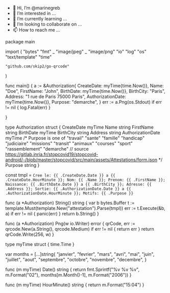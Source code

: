- 👋 Hi, I’m @marinegreb
- 👀 I’m interested in ...
- 🌱 I’m currently learning ...
- 💞️ I’m looking to collaborate on ...
- 📫 How to reach me ...

<!---
marinegreb/marinegreb is a ✨ special ✨ repository because its `README.md` (this file) appears on your GitHub profile.
You can click the Preview link to take a look at your changes.
--->

package main

import (
	"bytes"
	"fmt"
	_ "image/jpeg"
	_ "image/png"
	"io"
	"log"
	"os"
	"text/template"
	"time"

	"github.com/skip2/go-qrcode"
)

func main() {
	a := &Authorization{
		CreateDate:        myTime{time.Now()},
		Name:              "Doe",
		FirstName:         "John",
		BirthDate:         myTime{time.Now()},
		BirthCity:         "Paris",
		Address:           "1 rue de Paris 75000 Paris",
		AuthorizationDate: myTime{time.Now()},
		Purpose:           "demarche",
	}
	err := a.Png(os.Stdout)
	if err != nil {
		log.Fatal(err)
	}

}

type Authorization struct {
	CreateDate        myTime
	Name              string
	FirstName         string
	BirthDate         myTime
	BirthCity         string
	Address           string
	AuthorizationDate myTime
	/* Purpose is one of
	"travail"
	"sante"
	"famille"
	"handicap"
	"judiciaire"
	"missions"
	"transit"
	"animaux"
	"courses"
	"sport"
	"rassemblement"
	"demarche"
	// source https://gitlab.inria.fr/stopcovid19/stopcovid-android/-/blob/master/stopcovid/src/main/assets/Attestations/form.json
	*/
	Purpose string
}

const tmpl = `Cree le: {{ .CreateDate.Date }} a {{ .CreateDate.HourMinute }};
Nom: {{ .Name }};
Prenom: {{ .FirstName }};
Naissance: {{ .BirthDate.Date }} a {{ .BirthCity }};
Adresse: {{ .Address }};
Sortie: {{ .AuthorizationDate.Date }} a {{ .AuthorizationDate.HourMinute }};
Motifs: {{ .Purpose }}`

func (a *Authorization) String() string {
	var b bytes.Buffer
	t := template.Must(template.New("attestation").Parse(tmpl))
	err := t.Execute(&b, a)
	if err != nil {
		panic(err)
	}
	return b.String()
}

func (a *Authorization) Png(w io.Writer) error {
	qrCode, err := qrcode.New(a.String(), qrcode.Medium)
	if err != nil {
		return err
	}
	return qrCode.Write(256, w)
}

type myTime struct {
	time.Time
}

var months = [...]string{
	"janvier",
	"fevrier",
	"mars",
	"avri",
	"mai",
	"juin",
	"juillet",
	"aout",
	"septembre",
	"octobre",
	"novembre",
	"decembre",
}

func (m myTime) Date() string {
	return fmt.Sprintf("%v %v %v", m.Format("02"), months[m.Month()-1], m.Format("2006"))
}

func (m myTime) HourMinute() string {
	return m.Format("15:04")
}
